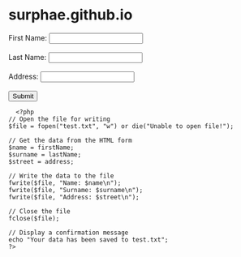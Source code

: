 # surphae.github.io
<!DOCTYPE html>
<html>
<head>
  <title>Capture Name and Surname</title>
</head>
<body>
  <form id="nameForm">
    <label for="firstName">First Name: </label>
    <input type="text" id="firstName" required><br><br>
     <label for="lastName">Last Name:</label>
    <input type="text" id="lastName" required><br><br>
    <label for="Address">Address:</label>
    <input type="text" id="address" required><br><br>
    <input type="submit" value="Submit">
  </form>
 
  <script>
    document.getElementById('nameForm').addEventListener('submit', function(event) {
      event.preventDefault(); // Prevent form submission
  
      // Get the values from the input fields
      var firstName = document.getElementById('firstName').value;
      var lastName = document.getElementById('lastName').value;
      var address = document.getElementById('address').value;
      
      // Do something with the captured name and surname
      alert('Hello, ' + firstName + ' ' + lastName + ' ' + address + '!');

      });
  </script>
      <?php
    // Open the file for writing
    $file = fopen("test.txt", "w") or die("Unable to open file!");

    // Get the data from the HTML form
    $name = firstName;
    $surname = lastName;
    $street = address;

    // Write the data to the file
    fwrite($file, "Name: $name\n");
    fwrite($file, "Surname: $surname\n");
    fwrite($file, "Address: $street\n");

    // Close the file
    fclose($file);

    // Display a confirmation message
    echo "Your data has been saved to test.txt";
    ?>
     
    
</body>
</html>

